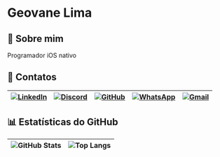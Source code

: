 # Geovane Lima


## 👤 Sobre mim
Programador iOS nativo

## 💬 Contatos

| [![LinkedIn](https://img.shields.io/badge/LinkedIn-0077B5?style=for-the-badge&logo=linkedin&logoColor=white)](https://www.linkedin.com/in/geovanelima/) | [![Discord](https://img.shields.io/badge/Discord-7289DA?style=for-the-badge&logo=discord&logoColor=white)](https://discord.com/channels/@limasgeovane/) | [![GitHub](https://img.shields.io/badge/GitHub-100000?style=for-the-badge&logo=github&logoColor=white)](https://github.com/limasgeovane) | [![WhatsApp](https://img.shields.io/badge/WhatsApp-25D366?style=for-the-badge&logo=whatsapp&logoColor=white)](https://wa.me/5561993945618) | [![Gmail](https://img.shields.io/badge/Gmail-333333?style=for-the-badge&logo=gmail&logoColor=red)](mailto:geovanelima@gmail.com) |
|-----:|---------------| - | - | - |


## 📊 Estatísticas do GitHub

| ![GitHub Stats](https://github-readme-stats.vercel.app/api?username=limasgeovane&theme=transparent&bg_color=000&border_color=30A3DC&show_icons=true&icon_color=30A3DC&title_color=E94D5F&text_color=FFF) | ![Top Langs](https://github-readme-stats-git-masterrstaa-rickstaa.vercel.app/api/top-langs/?username=limasgeovane&bg_color=000&border_color=30A3DC&title_color=E94D5F&text_color=FFF) |
| - | - |
